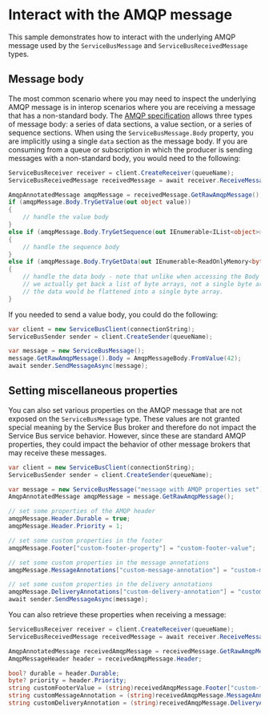 # Interact with the AMQP message

This sample demonstrates how to interact with the underlying AMQP message used by the `ServiceBusMessage` and `ServiceBusReceivedMessage` types.

## Message body

The most common scenario where you may need to inspect the underlying AMQP message is in interop scenarios where you are receiving a message that has a non-standard body. The [AMQP specification](https://docs.oasis-open.org/amqp/core/v1.0/os/amqp-core-messaging-v1.0-os.html#section-message-format) allows three types of message body: a series of data sections, a value section, or a series of sequence sections. When using the `ServiceBusMessage.Body` property, you are implicitly using a single `data` section as the message body. If you are consuming from a queue or subscription in which the producer is sending messages with a non-standard body, you would need to the following:

```C# Snippet:ServiceBusInspectMessageBody
ServiceBusReceiver receiver = client.CreateReceiver(queueName);
ServiceBusReceivedMessage receivedMessage = await receiver.ReceiveMessageAsync();

AmqpAnnotatedMessage amqpMessage = receivedMessage.GetRawAmqpMessage();
if (amqpMessage.Body.TryGetValue(out object value))
{
    // handle the value body
}
else if (amqpMessage.Body.TryGetSequence(out IEnumerable<IList<object>> sequence))
{
    // handle the sequence body
}
else if (amqpMessage.Body.TryGetData(out IEnumerable<ReadOnlyMemory<byte>> data))
{
    // handle the data body - note that unlike when accessing the Body property of the received message,
    // we actually get back a list of byte arrays, not a single byte array. If you were to access the Body property,
    // the data would be flattened into a single byte array.
}
```

If you needed to send a value body, you could do the following:

```C# Snippet:ServiceBusSendValueBody
var client = new ServiceBusClient(connectionString);
ServiceBusSender sender = client.CreateSender(queueName);

var message = new ServiceBusMessage();
message.GetRawAmqpMessage().Body = AmqpMessageBody.FromValue(42);
await sender.SendMessageAsync(message);
```

## Setting miscellaneous properties

You can also set various properties on the AMQP message that are not exposed on the `ServiceBusMessage` type. These values are not granted special meaning by the Service Bus broker and therefore do not impact the Service Bus service behavior. However, since these are standard AMQP properties, they could impact the behavior of other message brokers that may receive these messages.

```C# Snippet:ServiceBusSetMiscellaneousProperties
var client = new ServiceBusClient(connectionString);
ServiceBusSender sender = client.CreateSender(queueName);

var message = new ServiceBusMessage("message with AMQP properties set");
AmqpAnnotatedMessage amqpMessage = message.GetRawAmqpMessage();

// set some properties of the AMQP header
amqpMessage.Header.Durable = true;
amqpMessage.Header.Priority = 1;

// set some custom properties in the footer
amqpMessage.Footer["custom-footer-property"] = "custom-footer-value";

// set some custom properties in the message annotations
amqpMessage.MessageAnnotations["custom-message-annotation"] = "custom-message-annotation-value";

// set some custom properties in the delivery annotations
amqpMessage.DeliveryAnnotations["custom-delivery-annotation"] = "custom-delivery-annotation-value";
await sender.SendMessageAsync(message);
```

You can also retrieve these properties when receiving a message:

```C# Snippet:ServiceBusGetMiscellaneousProperties
ServiceBusReceiver receiver = client.CreateReceiver(queueName);
ServiceBusReceivedMessage receivedMessage = await receiver.ReceiveMessageAsync();

AmqpAnnotatedMessage receivedAmqpMessage = receivedMessage.GetRawAmqpMessage();
AmqpMessageHeader header = receivedAmqpMessage.Header;

bool? durable = header.Durable;
byte? priority = header.Priority;
string customFooterValue = (string)receivedAmqpMessage.Footer["custom-footer-property"];
string customMessageAnnotation = (string)receivedAmqpMessage.MessageAnnotations["custom-message-annotation"];
string customDeliveryAnnotation = (string)receivedAmqpMessage.DeliveryAnnotations["custom-delivery-annotation"];
```